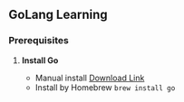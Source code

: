 ## GoLang Learning

### Prerequisites

1. **Install Go**

    - Manual install [Download Link](https://go.dev/doc/install)
    - Install by Homebrew `brew install go`

